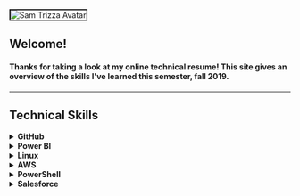 <img src="samblue.jpg" alt="Sam Trizza Avatar" width="128" height="128" align="center" border="2">

<h2>Welcome!</h2>
<h4>Thanks for taking a look at my online technical resume! This site gives an overview of the skills I've learned this semester, fall 2019.</h4>

<hr>

<h2><b>Technical Skills</b></h2>

<details closed>
  <summary><b>GitHub</b></summary>
  <br>
  <p>Through this training, I learned basic GitHub operations and best practices around building projects with others and communicating with developers, from pull requests to master merges. Github is a main resource for teams working on large, complex systems and projects. This resume was part of the training and is hosted on GitHub with Markdown and YAML. Sections completed include:
  <ul>
    <li>Communicating using Markdown</li>
    <li>Uploading your project to GitHub</li>
    <li>GitHub Pages</li>
    <li>Reviewing pull requests</li>
    <li>Managing merge conflicts</li>
    <li>Securing your workflows</li>
  </ul>
  <img src="github-3.png" alt="First Day on GitHub" width="600" height="400" border="2">
  <img src="github-2.png" alt="First Week on GitHub" width="600" height="400" border="2">
  </p>
</details>

<details closed>
  <summary><b>Power BI</b></summary>
  <br>
  <p>I completed the Analyzing and Visualizing Data with Power BI course on <a href = "https://courses.edx.org/courses/course-v1:Microsoft+DAT207x+2T2019/course/">edX.org</a>. Power BI is a cloud-based analytics tool with various components to help business analysts and decision makers. Data in Power BI also updates automatically. In this course I learned best practices on modeling various data types, creating strategic dashboards, and integrating outside tools into Power BI. This course, coupled with an example project, allowed me to understand the uses of Power BI as an overall communication tool – communicating business status, needs, and histories. Topics included in the course are:
  <ul>
    <li>Manipulating and modeling data</li>
    <li>Graphs, slicers, and conditional formatting</li>
    <li>Dashboards in Power BI Service</li>
    <li>Excel with Power BI</li>
    <li>Managing data content and security</li>
    <li>Creating live connections to servers (through SQL Azure, SQL Database, etc.)</li>
    <li>Power BI mobile phone/tablet compatibility</li>
  </ul>
  </p>
  <img src="PowerBI-1.png" alt="Course Covernings" width="630" height="400" border="2">
  <p>For my project's example dashboard, I used Microsoft's <a href = "https://docs.microsoft.com/en-us/power-bi/sample-human-resources">Human Resources Sample Data</a>. See the project through these outlets: 
  <ul>
    <li><a href = "https://www.youtube.com/watch?v=vzi2quxUv_Y&feature=youtu.be">Video</a></li>
    <li><a href = "https://app.powerbi.com/groups/me/dashboards/b12d0393-faed-48b6-b1bf-e6c067a9527b?ctid=d4ff013c-62b7-4167-924f-5bd93e8202d3">Live Dashboard</a></li>
  </ul>
  <img src="PowerBI-2.png" alt="My Power BI Sample Dashboard" width="700" height="400" border="2">
  </p>
</details>

<details closed>
  <summary><b>Linux</b></summary>
  <br>
  <p>I completed Linux Academy's <a href = "https://linuxacademy.com/cp/modules/view/id/346">LPI Linux Essentials Certification</a>. I learned the structure of the Linux system, how to run commands on the command line, and practical security implications. With no prior Linux understanding, this course gave me a great first understanding of Linux and overview of open-source platforms. The course includes sections on:
  <ul>
    <li>Kernel definition and naming conventions</li>
    <li>Basic commands (pwd, cd, ls, cat, history, etc.)</li>
    <li>User permissions (read, write, execute, etc.)</li>
    <li>Input and Output redirection and Piping</li>
    <li>Linux environment variables (PATH, $LANG, etc.)</li>
    <li>Communicating within networks (Ping, FTP, SSH)</li>
    <li>Shell scripting and virtual terminals</li>
  </ul>
  <img src="Linux-1.png" alt="Mock-Test" width="600" height="400" border="2">
  <img src="Linux-2.png" alt="Linux Course Completion" width="600" height="400" border="2">
  </p>
  <p>I also downloaded VirtualBox to create a virtual machine that runs Ubuntu using these <a href = "https://sal-a.github.io/vbox-ubuntu/#2-download-an-iso-file-for-ubuntu-from-httpsubuntucomdownloaddesktop">instructions</a>. On this VM, I set up my own AlgoVPN using these <a href = "https://github.com/trailofbits/algo">instructions</a>. This screenshot displays (left to right) my host IP address, AlgoVPN IP address, and DigitalOcean droplet:
  <img src="DO-1.png" alt="VPN Connection" width="600" height="400" border="2">
  </p>
</details>

<details closed>
  <summary><b>AWS</b></summary>
  <br>
  <p>I completed Linux Academy's <a href = "https://linuxacademy.com/cp/modules/view/id/241">AWS Essentials Course</a>, giving me practice in the AWS console and experience in a few tools and services. AWS has an enormous range of abilities and I was introduced to several core services, but I dove into IAM and EC2 with the VPN example at the bottom. The course utilized <a href = "https://interactive.linuxacademy.com/diagrams/ProjectOmega2.html">Project Omega</a> as the example for learning. The course includes modules on:
  <ul>
    <li>Identity and Access Management (IAM)</li>
    <li>Virtual Private Cloud (VPC)</li>
    <li>Elastic Cloud Compute (EC2)</li>
    <li>Storage Services: S3, Buckets and Objects</li>
    <li>Databases: RDS and DynamoDB Basics</li>
    <li>Simple Notification Service (SNS)</li>
    <li>Management Tools: CloudWatch and CloudTrail</li>
    <li>Elastic Load Balancer (ELB), Auto Scaling, Route 53</li>
    <li>Serverless Compute: Lambda</li>
  </ul>
  <img src="AWS-1.png" alt="AWS Essentials" width="600" height="400" border="2">
  </p>
  <p>
  I configured AlgoVPN on Amazon EC2 using these <a href = "https://github.com/trailofbits/algo">instructions</a>. I also configured OpenVPN on Amazon EC2 using these <a href = "https://openvpn.net/vpn-server-resources/amazon-web-services-ec2-byol-appliance-quick-start-guide/">instructions</a>.
  <img src="AWS-2.png" alt="AWS AlgoVPN" width="600" height="400" border="2">
  <img src="AWS-3.png" alt="AWS OpenVPN" width="600" height="400" border="2">
  </p>
</details>

<details closed>
  <summary><b>PowerShell</b></summary>
  <br>
  <p>I was first exposed to PowerShell through the LinkedIn Learning course <a href = "https://www.linkedin.com/learning/powershell-5-essential-training/next-steps">PowerShell 5 Essential Training</a>. This course showed me how to use PowerShell and seek help on the command line if needed. This course also taught me about scripting and automation as well as remote management; both highly useful tools in any organization. PowerShell is essential for any Windows systems administrator and this course was a fantastic introduction to the world. It includes sections on:
  <ul>
    <li>PowerShell purpose, launching and commmandlets</li>
    <li>Understanding cmdlet syntax</li>
    <li>Resolving terse commands and discovering commands</li>
    <li>Finding and using local modules</li>
    <li>Working with files, printers, CSVs, and XML in the pipeline</li>
    <li>Selecting, sorting, and filtering object data</li>
    <li>Creating scripts</li>
    <li>Automation tasks</li>
    <li>Using PowerShell remoting</li>
  </ul>
  <img src="PowerShell-1.png" alt="PowerShell Cert" width="600" height="400" border="2">
  </p> 
</details>
  
<details closed>
  <summary><b>Salesforce</b></summary>
  <br>
  <p>I completed the <a href = "https://trailhead.salesforce.com/en/content/learn/trails/force_com_admin_beginner">Admin Beginner</a> cource through Salesforce's Trailhead site. This was my favorite course because Salesforce was the easiest to understand and the content of Salesforce is quite useful. I felt like it was the perfect combination of Power BI and AWS (though that's not 'technically' correct). Salesforce is doing well in the marketplace with their marketing insight tools and abilities in user, data, report, and dashboard management. The course includes units on:
  <ul>
    <li>Salesforce Platform Basics</li>
    <li>Data Modeling and Management</li>
    <li>Lightning Experience Customization</li>
    <li>Salesforce Mobile App Customization</li>
    <li>User Engagement</li>
    <li>Reports & Dashboards for Lightning Experience</li>
  </ul>
  <img src="Salesforce-1.png" alt="Salesforce Cert" width="600" height="400" border="2">
  </p> 
</details>
